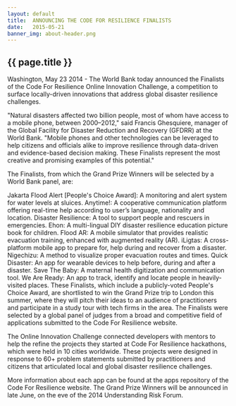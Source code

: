 ```yaml
---
layout: default
title:  ANNOUNCING THE CODE FOR RESILIENCE FINALISTS 
date:   2015-05-21
banner_img: about-header.png 
---
```


{{ page.title }}
----------------

Washington, May 23 2014 - The World Bank today announced the Finalists of the Code For Resilience Online Innovation Challenge, a competition to surface locally-driven innovations that address global disaster resilience challenges.

"Natural disasters affected two billion people, most of whom have access to a mobile phone, between 2000–2012," said Francis Ghesquiere, manager of the Global Facility for Disaster Reduction and Recovery (GFDRR) at the World Bank. "Mobile phones and other technologies can be leveraged to help citizens and officials alike to improve resilience through data-driven and evidence-based decision making. These Finalists represent the most creative and promising examples of this potential."

<!--more-->

The Finalists, from which the Grand Prize Winners will be selected by a World Bank panel, are:

Jakarta Flood Alert [People's Choice Award]: A monitoring and alert system for water levels at sluices.
Anytime!: A cooperative communication platform offering real-time help according to user’s language, nationality and location.
Disaster Resilience: A tool to support people and rescuers in emergencies.
Ehon: A multi-lingual DIY disaster resilience education picture book for children.
Flood AR: A mobile simulator that provides realistic evacuation training, enhanced with augmented reality (AR).
iLigtas: A cross-platform mobile app to prepare for, help during and recover from a disaster.
Nigechizu: A method to visualize proper evacuation routes and times.
Quick Disaster: An app for wearable devices to help before, during and after a disaster.
Save The Baby: A maternal health digitization and communication tool.
We Are Ready: An app to track, identify and locate people in heavily-visited places.
These Finalists, which include a publicly-voted People's Choice Award, are shortlisted to win the Grand Prize trip to London this summer, where they will pitch their ideas to an audience of practitioners and participate in a study tour with tech firms in the area. The Finalists were selected by a global panel of judges from a broad and competitive field of applications submitted to the Code For Resilience website.

The Online Innovation Challenge connected developers with mentors to help the refine the projects they started at Code For Resilience hackathons, which were held in 10 cities worldwide. These projects were designed in response to 60+ problem statements submitted by practitioners and citizens that articulated local and global disaster resilience challenges.

More information about each app can be found at the apps repository of the Code For Resilience website. The Grand Prize Winners will be announced in late June, on the eve of the 2014 Understanding Risk Forum.
